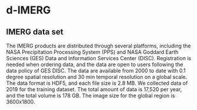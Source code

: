# d-IMERG

## IMERG data set
The IMERG products are distributed through several platforms, including the NASA Precipitation Processing System (PPS) and NASA Goddard Earth Sciences (GES) Data and Information Services Center (DISC). Registration is needed when ordering data, and the data are open to users following the data policy of GES DISC. The data are available from 2000 to date with 0.1 degree spatial resolution and 30 min temporal resolution on a global scale. The data format is HDF5, and each file size is 2.8 MB. We collected data of 2019 for the training dataset. The total amount of data is 17,520 per year, and the total volume is 178 GB. The image size for the global region is 3600x1800. 
